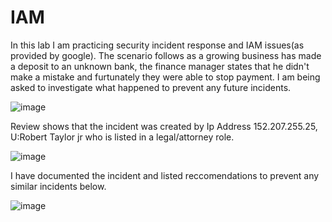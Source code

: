 # IAM
In this lab I am practicing security incident response and IAM issues(as provided by google).  The scenario follows as a growing business has made a deposit to an unknown bank,  the finance manager states that he didn't make a mistake and furtunately they were able to stop payment.  I am being asked to investigate what happened to prevent any future incidents. 

![image](https://github.com/user-attachments/assets/a01e488b-849e-4e9c-85de-68e19ac4ec33)

Review shows that the incident was created by Ip Address 152.207.255.25, U:Robert Taylor jr who is listed in a legal/attorney role.  

![image](https://github.com/user-attachments/assets/d401f525-4b92-4f26-bd2a-0240c91b3c9d)

I have documented the incident and listed reccomendations to prevent any similar incidents below. 

![image](https://github.com/user-attachments/assets/2d51344b-f1ee-4de4-947b-6118597064f7)






 
